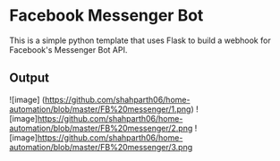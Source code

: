 # Facebook Messenger Bot #

This is a simple python template that uses Flask to build a webhook for Facebook's Messenger Bot API.

## Output ##

![image] (https://github.com/shahparth06/home-automation/blob/master/FB%20messenger/1.png)
![image]https://github.com/shahparth06/home-automation/blob/master/FB%20messenger/2.png
![image]https://github.com/shahparth06/home-automation/blob/master/FB%20messenger/3.png
